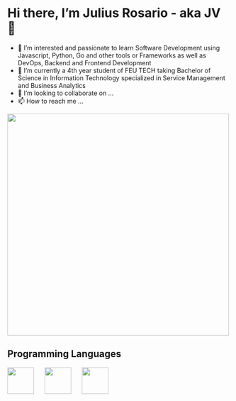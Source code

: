 # Hi there, I’m Julius Rosario - aka JV 👋 
- 👀 I’m interested and passionate to learn Software Development using Javascript, Python, Go and other tools or Frameworks as well as DevOps, Backend and Frontend Development
- 🌱 I’m currently a 4th year student of FEU TECH taking Bachelor of Science in Information Technology specialized in Service Management and Business Analytics
- 💞️ I’m looking to collaborate on ...
- 📫 How to reach me ...

<!---
jvicrosario1106/jvicrosario1106 is a ✨ special ✨ repository because its `README.md` (this file) appears on your GitHub profile.
You can click the Preview link to take a look at your changes.
--->

<img src="https://media.giphy.com/media/SWoSkN6DxTszqIKEqv/giphy.gif" width="500" />

## Programming Languages
<div>
  <kbd>
    <img  src="https://raw.githubusercontent.com/jmnote/z-icons/master/svg/python.svg" width="60"/> 
  </kbd>
  &nbsp
  &nbsp
    <kbd>
    <img  src="https://raw.githubusercontent.com/jmnote/z-icons/master/svg/javascript.svg" width="60"/> 
  </kbd>
  &nbsp
  &nbsp
  <kbd>
    <img  src="https://raw.githubusercontent.com/jmnote/z-icons/master/svg/go.svg" width="60"/> 
  </kbd>
</div>
